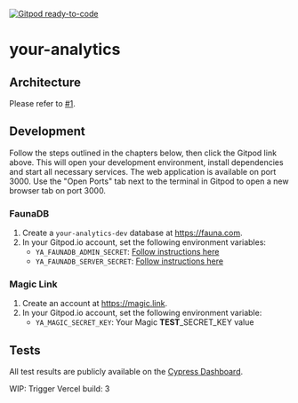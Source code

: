 [![Gitpod ready-to-code](https://img.shields.io/badge/Gitpod-ready--to--code-blue?logo=gitpod)](https://gitpod.io/#https://github.com/mikenikles/your-analytics)

# your-analytics

## Architecture

Please refer to [#1](../../issues/1).

## Development

Follow the steps outlined in the chapters below, then click the Gitpod link above.
This will open your development environment, install dependencies and start all necessary services.
The web application is available on port 3000. Use the "Open Ports" tab next to the terminal in Gitpod
to open a new browser tab on port 3000.

### FaunaDB

1. Create a `your-analytics-dev` database at https://fauna.com.
1. In your Gitpod.io account, set the following environment variables:
   - `YA_FAUNADB_ADMIN_SECRET`: [Follow instructions here](./services/admin-api/README.md)
   - `YA_FAUNADB_SERVER_SECRET`: [Follow instructions here](./services/admin-api/README.md)

### Magic Link

1. Create an account at https://magic.link.
1. In your Gitpod.io account, set the following environment variable:
   - `YA_MAGIC_SECRET_KEY`: Your Magic **TEST**\_SECRET_KEY value

## Tests

All test results are publicly available on the [Cypress Dashboard](https://dashboard.cypress.io/projects/gynhxr/runs).

WIP: Trigger Vercel build: 3
